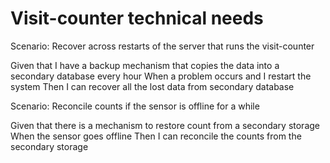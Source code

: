 # Visit-counter technical needs

Scenario: Recover across restarts of the server
that runs the visit-counter

  Given that I have a backup mechanism that copies the data
  into a secondary database every hour
  When a problem occurs and I restart the system
  Then I can recover all the lost data from secondary database

Scenario: Reconcile counts if the sensor is offline for a while

  Given that there is a mechanism to restore count
  from a secondary storage
  When the sensor goes offline
  Then I can reconcile the counts from the secondary storage
